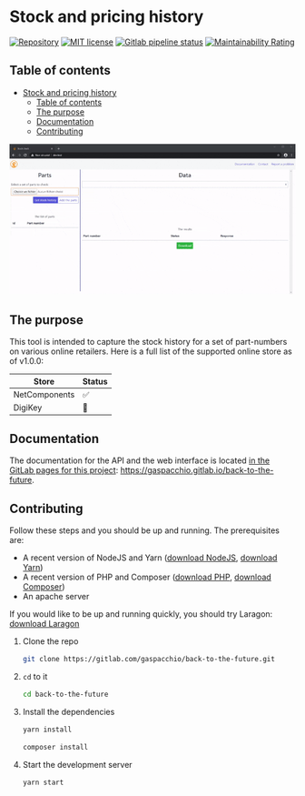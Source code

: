 # Stock and pricing history

[![Repository](https://badgen.net/badge/repository/gitlab/orange?icon=gitlab)](https://gitlab.com/gaspacchio/back-to-the-future) [![MIT license](https://badgen.net/badge/license/MIT/blue)](https://gitlab.com/gaspacchio/back-to-the-future/-/blob/master/LICENSE) [![Gitlab pipeline status](https://gitlab.com/gaspacchio/back-to-the-future/badges/master/pipeline.svg)](https://gitlab.com/gaspacchio/back-to-the-future/-/commits/master) [![Maintainability Rating](https://sonarcloud.io/api/project_badges/measure?project=gaspacchio_back-to-the-future&metric=sqale_rating)](https://sonarcloud.io/dashboard?id=gaspacchio_back-to-the-future)

## Table of contents

- [Stock and pricing history](#stock-and-pricing-history)
  - [Table of contents](#table-of-contents)
  - [The purpose](#the-purpose)
  - [Documentation](#documentation)
  - [Contributing](#contributing)

![Demo GIF](public/_media/demo.1.1.0.gif)

## The purpose

This tool is intended to capture the stock history for a set of part-numbers on various online retailers. Here is a full list of the supported online store as of v1.0.0:

| Store         | Status |
| ------------- | ------ |
| NetComponents | ✅     |
| DigiKey       | 🚫     |

## Documentation

The documentation for the API and the web interface is located [in the GitLab pages for this project](https://gaspacchio.gitlab.io/back-to-the-future): https://gaspacchio.gitlab.io/back-to-the-future.

## Contributing

Follow these steps and you should be up and running. The prerequisites are:

- A recent version of NodeJS and Yarn ([download NodeJS](https://nodejs.org/en/), [download Yarn](https://yarnpkg.com/getting-started/install))
- A recent version of PHP and Composer ([download PHP](https://www.php.net/downloads.php), [download Composer](https://getcomposer.org/download/))
- An apache server

If you would like to be up and running quickly, you should try Laragon: [download Laragon](https://laragon.org/download/)

1. Clone the repo
   ```bash
   git clone https://gitlab.com/gaspacchio/back-to-the-future.git
   ```
2. `cd` to it
   ```bash
   cd back-to-the-future
   ```
3. Install the dependencies
   ```bash
   yarn install
   ```
   ```bash
   composer install
   ```
4. Start the development server
   ```bash
   yarn start
   ```
